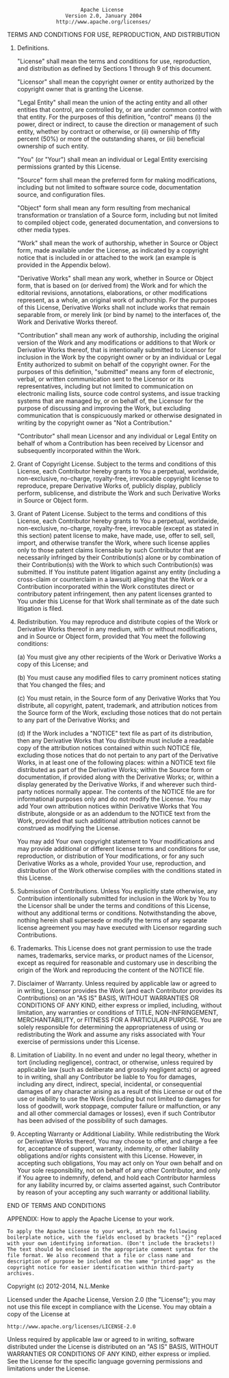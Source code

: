 							Apache License
					   Version 2.0, January 2004
					http://www.apache.org/licenses/

TERMS AND CONDITIONS FOR USE, REPRODUCTION, AND DISTRIBUTION

1.	Definitions.

	"License" shall mean the terms and conditions for use, reproduction,
	and distribution as defined by Sections 1 through 9 of this document.

	"Licensor" shall mean the copyright owner or entity authorized by the
	copyright owner that is granting the License.

	"Legal Entity" shall mean the union of the acting entity and all other
	entities that control, are controlled by, or are under common control
	with that entity. For the purposes of this definition, "control" means
	(i) the power, direct or indirect, to cause the direction or
	management of such entity, whether by contract or otherwise, or (ii)
	ownership of fifty percent (50%) or more of the outstanding shares, or
	(iii) beneficial ownership of such entity.

	"You" (or "Your") shall mean an individual or Legal Entity exercising
	permissions granted by this License.

	"Source" form shall mean the preferred form for making modifications,
	including but not limited to software source code, documentation
	source, and configuration files.

	"Object" form shall mean any form resulting from mechanical
	transformation or translation of a Source form, including but not
	limited to compiled object code, generated documentation, and
	conversions to other media types.

	"Work" shall mean the work of authorship, whether in Source or Object
	form, made available under the License, as indicated by a copyright
	notice that is included in or attached to the work (an example is
	provided in the Appendix below).

	"Derivative Works" shall mean any work, whether in Source or Object
	form, that is based on (or derived from) the Work and for which the
	editorial revisions, annotations, elaborations, or other modifications
	represent, as a whole, an original work of authorship. For the
	purposes of this License, Derivative Works shall not include works
	that remain separable from, or merely link (or bind by name) to the
	interfaces of, the Work and Derivative Works thereof.

	"Contribution" shall mean any work of authorship, including the
	original version of the Work and any modifications or additions to
	that Work or Derivative Works thereof, that is intentionally submitted
	to Licensor for inclusion in the Work by the copyright owner or by an
	individual or Legal Entity authorized to submit on behalf of the
	copyright owner. For the purposes of this definition, "submitted"
	means any form of electronic, verbal, or written communication sent to
	the Licensor or its representatives, including but not limited to
	communication on electronic mailing lists, source code control
	systems, and issue tracking systems that are managed by, or on behalf
	of, the Licensor for the purpose of discussing and improving the Work,
	but excluding communication that is conspicuously marked or otherwise
	designated in writing by the copyright owner as "Not a Contribution."

	"Contributor" shall mean Licensor and any individual or Legal Entity
	on behalf of whom a Contribution has been received by Licensor and
	subsequently incorporated within the Work.

2.	Grant of Copyright License. Subject to the terms and conditions of
	this License, each Contributor hereby grants to You a perpetual,
	worldwide, non-exclusive, no-charge, royalty-free, irrevocable
	copyright license to reproduce, prepare Derivative Works of, publicly
	display, publicly perform, sublicense, and distribute the Work and
	such Derivative Works in Source or Object form.

3.	Grant of Patent License. Subject to the terms and conditions of this
	License, each Contributor hereby grants to You a perpetual, worldwide,
	non-exclusive, no-charge, royalty-free, irrevocable (except as stated
	in this section) patent license to make, have made, use, offer to
	sell, sell, import, and otherwise transfer the Work, where such
	license applies only to those patent claims licensable by such
	Contributor that are necessarily infringed by their Contribution(s)
	alone or by combination of their Contribution(s) with the Work to
	which such Contribution(s) was submitted. If You institute patent
	litigation against any entity (including a cross-claim or counterclaim
	in a lawsuit) alleging that the Work or a Contribution incorporated
	within the Work constitutes direct or contributory patent
	infringement, then any patent licenses granted to You under this
	License for that Work shall terminate as of the date such litigation
	is filed.

4.	Redistribution. You may reproduce and distribute copies of the Work or
	Derivative Works thereof in any medium, with or without modifications,
	and in Source or Object form, provided that You meet the following
	conditions:

	(a)	You must give any other recipients of the Work or Derivative Works
		a copy of this License; and

	(b)	You must cause any modified files to carry prominent notices
		stating that You changed the files; and

	(c)	You must retain, in the Source form of any Derivative Works that
		You distribute, all copyright, patent, trademark, and attribution
		notices from the Source form of the Work, excluding those notices
		that do not pertain to any part of the Derivative Works; and

	(d)	If the Work includes a "NOTICE" text file as part of its
		distribution, then any Derivative Works that You distribute must
		include a readable copy of the attribution notices contained
		within such NOTICE file, excluding those notices that do not
		pertain to any part of the Derivative Works, in at least one of
		the following places: within a NOTICE text file distributed as
		part of the Derivative Works; within the Source form or
		documentation, if provided along with the Derivative Works; or,
		within a display generated by the Derivative Works, if and
		wherever such third-party notices normally appear. The contents of
		the NOTICE file are for informational purposes only and do not
		modify the License. You may add Your own attribution notices
		within Derivative Works that You distribute, alongside or as an
		addendum to the NOTICE text from the Work, provided that such
		additional attribution notices cannot be construed as modifying
		the License.

	You may add Your own copyright statement to Your modifications and may
	provide additional or different license terms and conditions for use,
	reproduction, or distribution of Your modifications, or for any such
	Derivative Works as a whole, provided Your use, reproduction, and
	distribution of the Work otherwise complies with the conditions stated
	in this License.

5.	Submission of Contributions. Unless You explicitly state otherwise,
	any Contribution intentionally submitted for inclusion in the Work by
	You to the Licensor shall be under the terms and conditions of this
	License, without any additional terms or conditions. Notwithstanding
	the above, nothing herein shall supersede or modify the terms of any
	separate license agreement you may have executed with Licensor
	regarding such Contributions.

6.	Trademarks. This License does not grant permission to use the trade
	names, trademarks, service marks, or product names of the Licensor,
	except as required for reasonable and customary use in describing the
	origin of the Work and reproducing the content of the NOTICE file.

7.	Disclaimer of Warranty. Unless required by applicable law or agreed
	to in writing, Licensor provides the Work (and each Contributor
	provides its Contributions) on an "AS IS" BASIS, WITHOUT WARRANTIES OR
	CONDITIONS OF ANY KIND, either express or implied, including, without
	limitation, any warranties or conditions of TITLE, NON-INFRINGEMENT,
	MERCHANTABILITY, or FITNESS FOR A PARTICULAR PURPOSE. You are solely
	responsible for determining the appropriateness of using or
	redistributing the Work and assume any risks associated with Your
	exercise of permissions under this License.

8.	Limitation of Liability. In no event and under no legal theory,
	whether in tort (including negligence), contract, or otherwise, unless
	required by applicable law (such as deliberate and grossly negligent
	acts) or agreed to in writing, shall any Contributor be liable to You
	for damages, including any direct, indirect, special, incidental, or
	consequential damages of any character arising as a result of this
	License or out of the use or inability to use the Work (including but
	not limited to damages for loss of goodwill, work stoppage, computer
	failure or malfunction, or any and all other commercial damages or
	losses), even if such Contributor has been advised of the possibility
	of such damages.

9.	Accepting Warranty or Additional Liability. While redistributing the
	Work or Derivative Works thereof, You may choose to offer, and charge
	a fee for, acceptance of support, warranty, indemnity, or other
	liability obligations and/or rights consistent with this License.
	However, in accepting such obligations, You may act only on Your own
	behalf and on Your sole responsibility, not on behalf of any other
	Contributor, and only if You agree to indemnify, defend, and hold each
	Contributor harmless for any liability incurred by, or claims asserted
	against, such Contributor by reason of your accepting any such
	warranty or additional liability.

END OF TERMS AND CONDITIONS

APPENDIX: How to apply the Apache License to your work.

	To apply the Apache License to your work, attach the following
	boilerplate notice, with the fields enclosed by brackets "{}" replaced
	with your own identifying information. (Don't include the brackets!)
	The text should be enclosed in the appropriate comment syntax for the
	file format. We also recommend that a file or class name and
	description of purpose be included on the same "printed page" as the
	copyright notice for easier identification within third-party
	archives.

Copyright (c) 2012-2014, N.L.Menke

Licensed under the Apache License, Version 2.0 (the "License"); you may
not use this file except in compliance with the License. You may obtain a
copy of the License at

	http://www.apache.org/licenses/LICENSE-2.0

Unless required by applicable law or agreed to in writing, software
distributed under the License is distributed on an "AS IS" BASIS, WITHOUT
WARRANTIES OR CONDITIONS OF ANY KIND, either express or implied. See the
License for the specific language governing permissions and limitations
under the License.